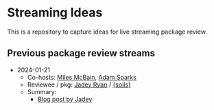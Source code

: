 # Streaming Ideas

This is a repository to capture ideas for live streaming package review. 

## Previous package review streams

- 2024-01-21
  - Co-hosts: [Miles McBain](https://github.com/milesmcbain), [Adam Sparks](https://github.com/adamhsparks)
  - Reviewee / pkg: [Jadey Ryan](https://github.com/jadeynryan) / [{soils}](https://github.com/WA-Department-of-Agriculture/soils)
  - Summary:
    - [Blog post by Jadey](https://jadeyryan.com/blog/2024-01-22_package-review/)